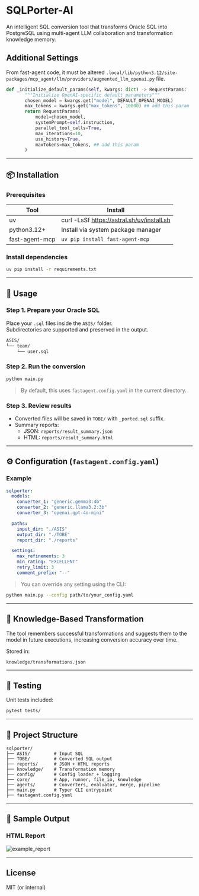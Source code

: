 # SQLPorter-AI

An intelligent SQL conversion tool that transforms Oracle SQL into PostgreSQL using multi-agent LLM collaboration and transformation knowledge memory.

## Additional Settings
From fast-agent code, it must be altered `.local/lib/python3.12/site-packages/mcp_agent/llm/providers/augmented_llm_openai.py` file.  
```python
def _initialize_default_params(self, kwargs: dict) -> RequestParams:
       """Initialize OpenAI-specific default parameters"""
       chosen_model = kwargs.get("model", DEFAULT_OPENAI_MODEL)
       max_tokens = kwargs.get("max_tokens", 10000) ## add this param
       return RequestParams(
           model=chosen_model,
           systemPrompt=self.instruction,
           parallel_tool_calls=True,
           max_iterations=10,
           use_history=True,
           maxTokens=max_tokens, ## add this param
       )
```

---

## 📦 Installation

### Prerequisites

| Tool     | Install |
|----------|---------|
| uv       | curl -LsSf https://astral.sh/uv/install.sh | sh |
| python3.12+ | Install via system package manager |
| fast-agent-mcp | `uv pip install fast-agent-mcp` |

### Install dependencies

```bash
uv pip install -r requirements.txt
```

---

## 🚀 Usage

### Step 1. Prepare your Oracle SQL

Place your `.sql` files inside the `ASIS/` folder.  
Subdirectories are supported and preserved in the output.

```bash
ASIS/
└── team/
    └── user.sql
```

### Step 2. Run the conversion

```bash
python main.py
```

> By default, this uses `fastagent.config.yaml` in the current directory.

### Step 3. Review results

- Converted files will be saved in `TOBE/` with `_ported.sql` suffix.
- Summary reports:
  - JSON: `reports/result_summary.json`
  - HTML: `reports/result_summary.html`

---

## ⚙️ Configuration (`fastagent.config.yaml`)

### Example

```yaml
sqlporter:
  models:
    converter_1: "generic.gemma3:4b"
    converter_2: "generic.llama3.2:3b"
    converter_3: "openai.gpt-4o-mini"

  paths:
    input_dir: "./ASIS"
    output_dir: "./TOBE"
    report_dir: "./reports"

  settings:
    max_refinements: 3
    min_rating: "EXCELLENT"
    retry_limit: 3
    comment_prefix: "--"
```

> You can override any setting using the CLI:
```bash
python main.py --config path/to/your_config.yaml
```

---

## 🧠 Knowledge-Based Transformation

The tool remembers successful transformations and suggests them to the model in future executions, increasing conversion accuracy over time.

Stored in:
```
knowledge/transformations.json
```

---

## 🧪 Testing

Unit tests included:

```bash
pytest tests/
```

---

## 📁 Project Structure

```
sqlporter/
├── ASIS/         # Input SQL
├── TOBE/         # Converted SQL output
├── reports/      # JSON + HTML reports
├── knowledge/    # Transformation memory
├── config/       # Config loader + logging
├── core/         # App, runner, file_io, knowledge
├── agents/       # Converters, evaluator, merge, pipeline
├── main.py       # Typer CLI entrypoint
├── fastagent.config.yaml
```

---

## 🧩 Sample Output

### HTML Report

![example_report](docs/report_example.png)

---

## License

MIT (or internal)
